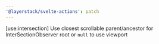 ```yaml
---
'@layerstack/svelte-actions': patch
---
```


[use:intersection] Use closest scrollable parent/ancestor for InterSectionObserver root or `null` to use viewport
